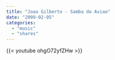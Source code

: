 ```yaml
---
title: "Joao Gilberto - Samba do Aviao"
date: "2009-02-05"
categories:
  - "music"
  - "shares"
---
```


{{< youtube ohgO72yfZHw >}}
